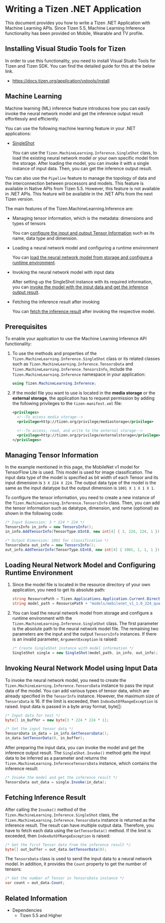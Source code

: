 # Writing a Tizen .NET Application

This document provides you how to write a Tizen .NET Application with Machine Learning APIs.
Since Tizen 5.5, Machine Learning Inference functionality has been provided on Mobile, Wearable and TV profile.

## Installing Visual Studio Tools for Tizen
In order to use this functionality, you need to install Visual Studio Tools for Tizen and Tizen SDK. You can find the detailed guide for this at the below link.

* https://docs.tizen.org/application/vstools/install


## Machine Learning

Machine learning (ML) inference feature introduces how you can easily invoke the neural network model and get the inference output result effortlessly and efficiently.

You can use the following machine learning feature in your .NET applications:

- [SingleShot](singleshot.md)

  You can use the `Tizen.MachineLearning.Inference.SingleShot` class, to load the existing neural network model or your own specific model from the storage. After loading the model, you can invoke it with a single instance of input data. Then, you can get the inference output result.

You can also use the `Pipeline` feature to manage the topology of data and the interconnection between processors and models. This feature is available in Native APIs from Tizen 5.5. However, this feature is not available in .NET APIs. This feature will be available in the .NET APIs from the next Tizen version.


The main features of the Tizen.MachineLearning.Inference are:

- Managing tensor information, which is the metadata: dimensions and types of tensors

  You can [configure the input and output Tensor Information](#manage) such as its name, data type and dimension.

- Loading a neural network model and configuring a runtime environment

  You can [load the neural network model from storage and configure a runtime environment](#load).

- Invoking the neural network model with input data

  After setting up the SingleShot instance with its required information, you can [invoke the model with the input data and get the inference output result](#invoke).

- Fetching the inference result after invoking

  You can [fetch the inference result](#fetch) after invoking the respective model.

## Prerequisites

To enable your application to use the Machine Learning Inference API functionality:

1. To use the methods and properties of the `Tizen.MachineLearning.Inference.SingleShot` class or its related classes such as `Tizen.MachineLearning.Inference.TensorsData` and `Tizen.MachineLearning.Inference.TensorsInfo`, include the `Tizen.MachineLearning.Inference` namespace in your application:
    ```C#
    using Tizen.MachineLearning.Inference;
    ```

2. If the model file you want to use is located in the **media storage** or the **external storage**, the application has to request permission by adding the following privileges to the `tizen-manifest.xml` file:

    ```xml
    <privileges>
      <!--To access media storage-->
      <privilege>http://tizen.org/privilege/mediastorage</privilege>

      <!--To access, read, and write to the external storage-->
      <privilege>http://tizen.org/privilege/externalstorage</privilege>
    </privileges>
    ```

<a name="manage"></a>
## Managing Tensor Information

In the example mentioned in this page, the MobileNet v1 model for TensorFlow Lite is used. This model is used for image classification. The input data type of the model is specified as bit width of each Tensor and its input dimension is `3 X 224 X 224`. The output data type of the model is the same as the input datatype but the output dimension is `1001 X 1 X 1 X 1`.

To configure the tensor information, you need to create a new instance of the `Tizen.MachineLearning.Inference.TensorsInfo` class. Then, you can add the tensor information such as datatype, dimension, and name (optional) as shown in the following code:

```C#
/* Input Dimension: 3 * 224 * 224 */
TensorsInfo in_info = new TensorsInfo();
in_info.AddTensorInfo(TensorType.UInt8, new int[4] { 3, 224, 224, 1 });

/* Output Dimension: 1001 for classification */
TensorsData out_info = new TensorsInfo();
out_info.AddTensorInfo(TensorType.UInt8, new int[4] { 1001, 1, 1, 1 });
```

<a name="load"></a>
## Loading Neural Network Model and Configuring Runtime Environment

1. Since the model file is located in the resource directory of your own application, you need to get its absolute path:

    ```C#
    string ResourcePath = Tizen.Applications.Application.Current.DirectoryInfo.Resource;
    string model_path = ResourcePath + "models/mobilenet_v1_1.0_224_quant.tflite";
    ```


2. You can load the neural network model from storage and configure a runtime environment with the `Tizen.MachineLearning.Inference.SingleShot` class. The first parameter is the absolute path to the neural network model file. The remaining two parameters are the input and the output `TensorsInfo` instances. If there is an invalid parameter, `ArgumentException` is raised:

    ```C#
    /* Create SingleShot instance with model information */
    SingleShot single = new SingleShot(model_path, in_info, out_info);
    ```

<a name="invoke"></a>
## Invoking Neural Network Model using Input Data

To invoke the neural network model, you need to create the `Tizen.MachineLearning.Inference.TensorsData` instance to pass the input data of the model. You can add various types of tensor data, which are already specified in the `TensorInfo` instance. However, the maximum size of `TensorsData` is 16. If the limit is exceeded, then `IndexOutOfRangeException` is raised. Input data is passed in a byte array format, byte[]:

```C#
/* Input data for test */
byte[] in_buffer = new byte[3 * 224 * 224 * 1];

/* Set the input tensor data */
TensorsData in_data = in_info.GetTensorsData();
in_data.SetTensorData(0, in_buffer);
```

After preparing the input data, you can invoke the model and get the inference output result. The `SingleShot.Invoke()` method gets the input data to be inferred as a parameter and returns the `Tizen.MachineLearning.InferenceTensorsData` instance, which contains the inference result:

```C#
/* Invoke the model and get the inference result */
TensorsData out_data = single.Invoke(in_data);
```

<a name="fetch"></a>
## Fetching Inference Result

After calling the `Invoke()` method of the `Tizen.MachineLearning.Inference.SingleShot` class,
the `Tizen.MachineLearning.Inference.TensorsData` instance is returned as the inference result.
The result can have multiple output data. Therefore, you have to fetch each data using the `GetTensorData()` method. If the limit is exceeded, then `IndexOutOfRangeException` is raised:


```C#
/* Get the first Tensor data from the inference result */
byte[] out_buffer = out_data.GetTensorData(0);
```

The `TensorsData` class is used to send the input data to a neural network model. In addition, it provides the `Count` property to get the number of tensors:

```C#
/* Get the number of Tensor in TensorsData instance */
var count = out_data.Count;
```

## Related Information
- Dependencies
  -   Tizen 5.5 and Higher
